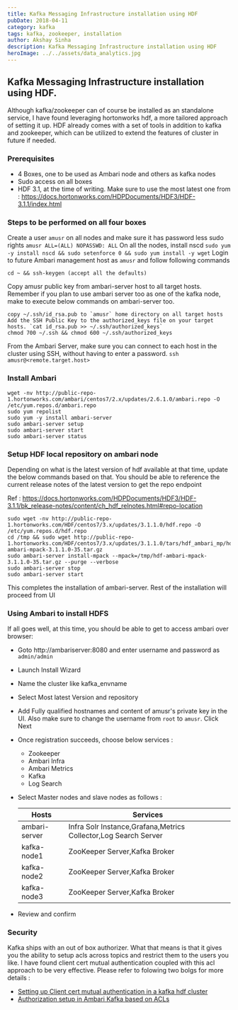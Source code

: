 ```yaml
---
title: Kafka Messaging Infrastructure installation using HDF
pubDate: 2018-04-11
category: kafka
tags: kafka, zookeeper, installation
author: Akshay Sinha
description: Kafka Messaging Infrastructure installation using HDF
heroImage: ../../assets/data_analytics.jpg
---
```


## Kafka Messaging Infrastructure installation using HDF.

Although kafka/zookeeper can of course be installed as an standalone service, I have found leveraging hortonworks hdf, a more tailored approach of setting it up. HDF already comes with a set of tools in addition to kafka and zookeeper, which can be utilized to extend the features of cluster in future if needed.

### Prerequisites

* 4 Boxes, one to be used as Ambari node and others as kafka nodes
* Sudo access on all boxes
* HDF 3.1, at the time of writing. Make sure to use the most latest one from : https://docs.hortonworks.com/HDPDocuments/HDF3/HDF-3.1.1/index.html

### Steps to be performed on all four boxes

Create a user `amusr` on all nodes and make sure it has password less sudo rights `amusr ALL=(ALL) NOPASSWD: ALL`
On all the nodes, install nscd `sudo yum -y install nscd && sudo setenforce 0 && sudo yum install -y wget`
Login to future Ambari management host as `amusr` and follow following commands

    cd ~ && ssh-keygen (accept all the defaults)


Copy amusr public key from ambari-server host to all target hosts. Remember if you plan to use ambari server too as one of the kafka node, make to execute below commands on ambari-server too.

    copy ~/.ssh/id_rsa.pub to `amusr` home directory on all target hosts
    Add the SSH Public Key to the authorized_keys file on your target hosts. `cat id_rsa.pub >> ~/.ssh/authorized_keys`
    chmod 700 ~/.ssh && chmod 600 ~/.ssh/authorized_keys


From the Ambari Server, make sure you can connect to each host in the cluster using SSH, without having to enter a password. `ssh amusr@<remote.target.host>`

### Install Ambari

    wget -nv http://public-repo-1.hortonworks.com/ambari/centos7/2.x/updates/2.6.1.0/ambari.repo -O /etc/yum.repos.d/ambari.repo
    sudo yum repolist
    sudo yum -y install ambari-server
    sudo ambari-server setup
    sudo ambari-server start
    sudo ambari-server status


### Setup HDF local repository on ambari node

Depending on what is the latest version of hdf available at that time, update the below commands based on that. You should be able to reference the current release notes of the latest version to get the repo endpoint

Ref : https://docs.hortonworks.com/HDPDocuments/HDF3/HDF-3.1.1/bk_release-notes/content/ch_hdf_relnotes.html#repo-location

    sudo wget -nv http://public-repo-1.hortonworks.com/HDF/centos7/3.x/updates/3.1.1.0/hdf.repo -O /etc/yum.repos.d/hdf.repo
    cd /tmp && sudo wget http://public-repo-1.hortonworks.com/HDF/centos7/3.x/updates/3.1.1.0/tars/hdf_ambari_mp/hdf-ambari-mpack-3.1.1.0-35.tar.gz
    sudo ambari-server install-mpack --mpack=/tmp/hdf-ambari-mpack-3.1.1.0-35.tar.gz --purge --verbose
    sudo ambari-server stop
    sudo ambari-server start

This completes the installation of ambari-server. Rest of the installation will proceed from UI

### Using Ambari to install HDFS
If all goes well, at this time, you should be able to get to access ambari over browser:

  * Goto http://ambariserver:8080 and enter username and password as `admin/admin`
  * Launch Install Wizard
  * Name the cluster like kafka_envname
  * Select Most latest Version and repository
  * Add Fully qualified hostnames and content of amusr's private key in the UI. Also make sure to change the username from `root` to `amusr`. Click Next
  * Once registration succeeds, choose below services :
      * Zookeeper
      * Ambari Infra
      * Ambari Metrics
      * Kafka
      * Log Search
  * Select Master nodes and slave nodes as follows :

      |Hosts	       |  Services                                                       |
      |------------- | ----------------------------------------------------------------|
      |ambari-server |  Infra Solr Instance,Grafana,Metrics Collector,Log Search Server|
      |kafka-node1	 |  ZooKeeper Server,Kafka Broker|
      |kafka-node2	 |  ZooKeeper Server,Kafka Broker|
      |kafka-node3	 |  ZooKeeper Server,Kafka Broker|

  * Review and confirm

### Security
Kafka ships with an out of box authorizer. What that means is that it gives you the ability to setup acls across topics and restrict them to the users you like. I have found client cert mutual authentication coupled with this acl approach to be very effective. Please refer to folowing two bolgs for more details :

  * [Setting up Client cert mutual authentication in a kafka hdf cluster](/blog/2018-06-09-kafka-ssl)
  * [Authorization setup in Ambari Kafka based on ACLs](/blog/2018-06-09-kafka-acls)